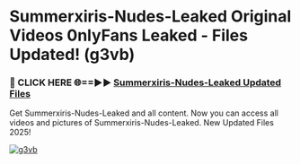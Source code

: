 # Summerxiris-Nudes-Leaked Original Videos 0nlyFans Leaked - Files Updated! (g3vb)

<h3>🔴 CLICK HERE 🌐==►► <a href="https://tinyurl.com/5h6xmrr3" rel="nofollow">Summerxiris-Nudes-Leaked Updated Files</a></h3>

Get Summerxiris-Nudes-Leaked and all content. Now you can access all videos and pictures of Summerxiris-Nudes-Leaked. New Updated Files 2025!

[![g3vb](https://i.imgur.com/KVD873Z.gif)](https://tinyurl.com/5h6xmrr3)

